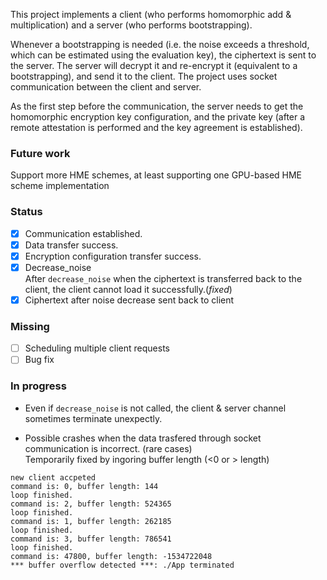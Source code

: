 This project implements a client (who performs homomorphic add & multiplication) and a server (who performs bootstrapping).  

Whenever a bootstrapping is needed (i.e. the noise exceeds a threshold, which can be estimated using the evaluation key), the ciphertext is sent to the server. The server will decrypt it and re-encrypt it (equivalent to a bootstrapping), and send it to the client. The project uses socket communication between the client and server.   

As the first step before the communication, the server needs to get the homomorphic encryption key configuration, and the private key (after a remote attestation is performed and the key agreement is established).

### Future work

Support more HME schemes, at least supporting one GPU-based HME scheme implementation

### Status
- [X] Communication established.
- [X] Data transfer success.
- [X] Encryption configuration transfer success.
- [X] Decrease_noise   
After ``decrease_noise`` when the ciphertext is transferred back to the client, the client cannot load it successfully.(_fixed_) 
- [X] Ciphertext after noise decrease sent back to client

### Missing
- [ ] Scheduling multiple client requests
- [ ] Bug fix

### In progress

* Even if ``decrease_noise`` is not called, the client & server channel sometimes terminate unexpectly.

* Possible crashes when the data trasfered through socket communication is incorrect. (rare cases)   
Temporarily fixed by ingoring buffer length (<0 or > length)
```
new client accpeted
command is: 0, buffer length: 144
loop finished.
command is: 2, buffer length: 524365
loop finished.
command is: 1, buffer length: 262185
loop finished.
command is: 3, buffer length: 786541
loop finished.
command is: 47800, buffer length: -1534722048
*** buffer overflow detected ***: ./App terminated
```
